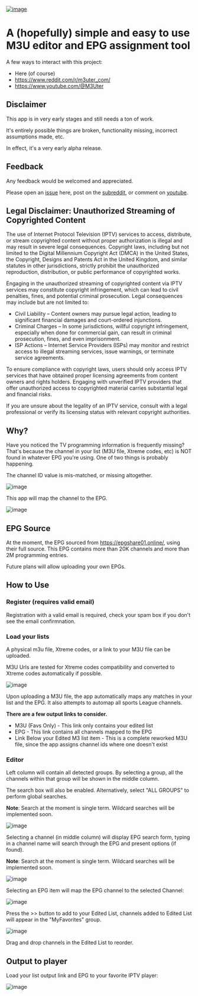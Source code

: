 [![image](https://github.com/user-attachments/assets/bde94e84-1db4-49d9-91e6-6939857a96e4)](https://app.m3uter.com/)

# A (hopefully) simple and easy to use M3U editor and EPG assignment tool

A few ways to interact with this project:
- Here (of course)
- https://www.reddit.com/r/m3uter_com/
- https://www.youtube.com/@M3Uter

## Disclaimer

This app is in very early stages and still needs a ton of work.

It's entirely possible things are broken, functionality missing, incorrect assumptions made, etc.  

In effect, it's a very early alpha release.

## Feedback

Any feedback would be welcomed and appreciated.

Please open an [issue](https://github.com/m3uter/m3uter/issues) here, post on the [subreddit](https://www.reddit.com/r/m3uter_com/), or comment on [youtube](https://www.youtube.com/@M3Uter).

## Legal Disclaimer: Unauthorized Streaming of Copyrighted Content

The use of Internet Protocol Television (IPTV) services to access, distribute, or stream copyrighted content without proper authorization is illegal and may result in severe legal consequences. Copyright laws, including but not limited to the Digital Millennium Copyright Act (DMCA) in the United States, the Copyright, Designs and Patents Act in the United Kingdom, and similar statutes in other jurisdictions, strictly prohibit the unauthorized reproduction, distribution, or public performance of copyrighted works.

Engaging in the unauthorized streaming of copyrighted content via IPTV services may constitute copyright infringement, which can lead to civil penalties, fines, and potential criminal prosecution. Legal consequences may include but are not limited to:

- Civil Liability – Content owners may pursue legal action, leading to significant financial damages and court-ordered injunctions.
- Criminal Charges – In some jurisdictions, willful copyright infringement, especially when done for commercial gain, can result in criminal prosecution, fines, and even imprisonment.
- ISP Actions – Internet Service Providers (ISPs) may monitor and restrict access to illegal streaming services, issue warnings, or terminate service agreements.

To ensure compliance with copyright laws, users should only access IPTV services that have obtained proper licensing agreements from content owners and rights holders. Engaging with unverified IPTV providers that offer unauthorized access to copyrighted material carries substantial legal and financial risks.

If you are unsure about the legality of an IPTV service, consult with a legal professional or verify its licensing status with relevant copyright authorities.

## Why?

Have you noticed the TV programming information is frequently missing?  That's because the channel in your list (M3U file, Xtreme codes, etc) is NOT found in whatever EPG you're using.  One of two things is probably happening.

The channel ID value is mis-matched, or missing altogether.

![image](https://github.com/user-attachments/assets/e135a74b-ad79-4bad-9374-c31cda054f64)

This app will map the channel to the EPG.

![image](https://github.com/user-attachments/assets/967e7ea9-69f1-4af9-ab03-08fb854b0519)

## EPG Source

At the moment, the EPG sourced from https://epgshare01.online/, using their full source.  This EPG contains more than 20K channels and more than 2M programming entries.

Future plans will allow uploading your own EPGs.

## How to Use

### Register (requires valid email)

Registration with a valid email is required, check your spam box if you don't see the email confirmnation.

### Load your lists 

A physical m3u file, Xtreme codes, or a link to your M3U file can be uploaded.

M3U Urls are tested for Xtreme codes compatibility and converted to Xtreme codes automatically if possible.

![image](https://github.com/user-attachments/assets/cca37dcc-a128-45a1-89e4-ff63e315c88b)

Upon uploading a M3U file, the app automatically maps any matches in your list and the EPG.  It also attempts to automap all sports League channels.

**There are a few output links to consider.**

- M3U (Favs Only) - This link only contains your edited list
- EPG - This link contains all channels mapped to the EPG
- Link Below your Edited M3 list item - This is a complete reworked M3U file, since the app assigns channel ids where one doesn't exist

### Editor

Left column will contain all detected groups.  By selecting a group, all the channels within that group will be shown in the middle column.

The search box will also be enabled.  Alternatively, select "ALL GROUPS" to perform global searches.

**Note**: Search at the moment is single term.  Wildcard searches will be implemented soon.

![image](https://github.com/user-attachments/assets/53fd886d-a58a-4103-9799-a1bcb32ebddd)

Selecting a channel (in middle column) will display EPG search form, typing in a channel name will search through the EPG and present options (if found).

**Note**: Search at the moment is single term.  Wildcard searches will be implemented soon.

![image](https://github.com/user-attachments/assets/8da9052f-d9eb-4fe7-82c3-a1038de3aaf3)

Selecting an EPG item will map the EPG channel to the selected Channel:

![image](https://github.com/user-attachments/assets/b1421efc-867c-4528-aa12-4c7d19268f17)

Press the >> button to add to your Edited List, channels added to Edited List will appear in the "MyFavorites" group.

![image](https://github.com/user-attachments/assets/4679fdb1-435c-4b2b-a2ba-0903d58936d1)

Drag and drop channels in the Edited List to reorder.


## Output to player

Load your list output link and EPG to your favorite IPTV player:

![image](https://github.com/user-attachments/assets/4447ce2c-d93b-48a6-8fbb-4adfc1c9f1be)







































